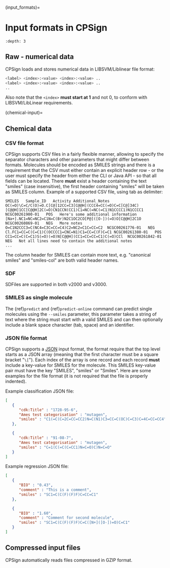 
(input_formats)=

# Input formats in CPSign

```{contents} Table of Contents
:depth: 3
```

## Raw - numerical data

CPSign loads and stores numerical data in LIBSVM/Liblinear file format:

```bash
<label> <index>:<value> <index>:<value> ..
<label> <index>:<value> <index>:<value> ..
..
```

Also note that the `<index>` **must start at 1** and not 0, to conform with LIBSVM/LibLinear requirements.

(chemical-input)=
## Chemical data
### CSV file format

CPSign supports CSV files in a fairly flexible manner, allowing to specify the separator characters and other parameters that might differ between formats.
Molecules should be encoded as SMILES strings and there is a requirement that the CSV must either contain an explicit header row - or the user must specify the header from either the CLI or Java API - so that all fields can be located. There **must** exist a header containing the text "smiles" (case insensitive), the first header containing "smiles" will be taken as SMILES column. Example of a supported CSV file, using tab as delimiter:

```text
SMILES   Sample_ID   Activity Additional_Notes
OC(=O)\C=C/C(O)=O.C[C@]12CC=C3[C@@H](CCC4=CC(=O)C=C[C@]34C)[C@@H]1CC[C@@H]2C(=O)CN1CCN(CC1)C1=NC(=NC(=C1)N1CCCC1)N1CCCC1   NCGC00261900-01   POS   Here's some additional information
[Na+].NC1=NC=NC2=C1N=C(Br)N2C1OC2CO[P@]([O-])(=O)O[C@@H]2C1O   NCGC00260869-01   NEG   More notes
O=C1N2CCC3=C(NC4=C3C=CC=C4)C2=NC2=C1C=CC=C2  NCGC00261776-01   NEG
Cl.FC1=CC=C(C=C1)C(OCCCC1=CNC=N1)C1=CC=C(F)C=C1 NCGC00261380-01   POS
CC1=CC=C(C=C1)S(=O)(=O)N[C@@H](CC1=CC=CC=C1)C(=O)CCl  NCGC00261842-01   NEG   Not all lines need to contain the additional notes
...
```
The column header for SMILES can contain more text, e.g. "canonical smiles" and "smiles-col" are both valid header names.
### SDF

SDFiles are supported in both v2000 and v3000.

### SMILES as single molecule

The {ref}`predict` and {ref}`predict-online` command can predict single molecules using the `--smiles` parameter, this parameter takes a string of text where the string must start with a valid SMILES and can then optionally include a blank space character (tab, space) and an identifier.

### JSON file format

CPSign supports a [JSON](http://www.json.org/) input format, the format require that the top level starts as a JSON array (meaning that the first
character must be a square bracket "`\[`"). Each index of the array is one record and each record **must** include a key-value
for SMILES for the molecule. This SMILES key-value pair must have the key "SMILES", "smiles" or "Smiles". Here are some
examples for the file format (it is not required that the file is properly indented).

Example classification JSON file:

```json
[
   {
      "cdk:Title" : "1728-95-6",
      "Ames test categorisation" : "mutagen",
      "smiles" : "C1(=C(C=2C=CC=CC2)N=C(N1)C3=CC=C(OC)C=C3)C=4C=CC=CC4"
   },

   {
      "cdk:Title" : "91-08-7",
      "Ames test categorisation" : "mutagen",
      "smiles" : "C=1(C(=C(C=CC1)N=C=O)C)N=C=O"
   }
]
```

Example regression JSON file:

```json
[
   {
      "BIO" : "0.43",
      "comment" : "This is a comment",
      "smiles" : "SC1=C(C(F)(F)F)C=CC=C1"
   },

   {
      "BIO" : "1.60",
      "comment" : "Comment for second molecule",
      "smiles" : "SC1=C(C(F)(F)F)C=C([N+]([O-])=O)C=C1"
   }
]
```

## Compressed input files

CPSign automatically reads files compressed in GZIP format.

